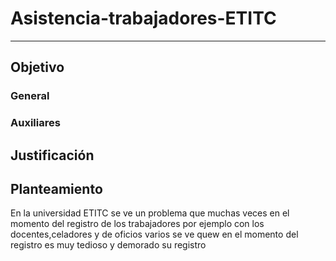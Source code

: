 # Asistencia-trabajadores-ETITC
---

## Objetivo

### General

### Auxiliares

## Justificación 

## Planteamiento
En la universidad ETITC se ve un problema que muchas veces en el momento del registro de los trabajadores por ejemplo con los docentes,celadores y de oficios varios se ve quew en el momento del registro es muy tedioso y demorado su registro





